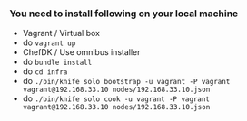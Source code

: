 ### You need to install following on your local machine
  * Vagrant / Virtual box
  * do `vagrant up`
  * ChefDK / Use omnibus installer
  * do `bundle install`
  * do `cd infra`
  * do `./bin/knife solo bootstrap -u vagrant -P vagrant vagrant@192.168.33.10 nodes/192.168.33.10.json`
  * do `./bin/knife solo cook -u vagrant -P vagrant vagrant@192.168.33.10 nodes/192.168.33.10.json`

